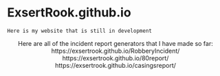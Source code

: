 # ExsertRook.github.io
    Here is my website that is still in development
<p align="center">
    Here are all of the incident report generators that I have made so far:<br />
    https://exsertrook.github.io/RobberyIncident/<br />
    https://exsertrook.github.io/80report/<br />
    https://exsertrook.github.io/casingsreport/
</p>
